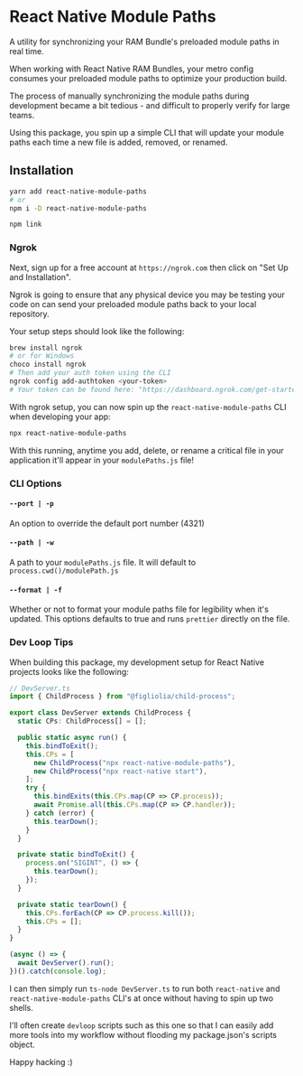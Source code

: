 # React Native Module Paths
A utility for synchronizing your RAM Bundle's preloaded module paths in real time.

When working with React Native RAM Bundles, your metro config consumes your preloaded module paths to optimize your production build. 

The process of manually synchronizing the module paths during development became a bit tedious - and difficult to properly verify for large teams.

Using this package, you spin up a simple CLI that will update your module paths each time a new file is added, removed, or renamed.

## Installation
```bash
yarn add react-native-module-paths
# or 
npm i -D react-native-module-paths

npm link
```

### Ngrok
Next, sign up for a free account at `https://ngrok.com` then click on "Set Up and Installation". 

Ngrok is going to ensure that any physical device you may be testing your code on can send your preloaded module paths back to your local repository.

Your setup steps should look like the following:
```bash
brew install ngrok
# or for Windows
choco install ngrok
# Then add your auth token using the CLI
ngrok config add-authtoken <your-token>
# Your token can be found here: "https://dashboard.ngrok.com/get-started/setup/"
```
With ngrok setup, you can now spin up the `react-native-module-paths` CLI when developing your app:

```bash
npx react-native-module-paths
```

With this running, anytime you add, delete, or rename a critical file in your application it'll appear in your `modulePaths.js` file!


### CLI Options
#### `--port | -p`
An option to override the default port number (4321)
#### `--path | -w`
 A path to your `modulePaths.js` file. It will default to `process.cwd()/modulePath.js`
#### `--format | -f`
Whether or not to format your module paths file for legibility when it's updated. This options defaults to true and runs `prettier` directly on the file.

### Dev Loop Tips
When building this package, my development setup for React Native projects looks like the following:

```typescript
// DevServer.ts
import { ChildProcess } from "@figliolia/child-process";

export class DevServer extends ChildProcess {
  static CPs: ChildProcess[] = [];

  public static async run() {
    this.bindToExit();
    this.CPs = [
      new ChildProcess("npx react-native-module-paths"),
      new ChildProcess("npx react-native start"),
    ];
    try {
      this.bindExits(this.CPs.map(CP => CP.process));
      await Promise.all(this.CPs.map(CP => CP.handler));
    } catch (error) {
      this.tearDown();
    }
  }

  private static bindToExit() {
    process.on("SIGINT", () => {
      this.tearDown();
    });
  }

  private static tearDown() {
    this.CPs.forEach(CP => CP.process.kill());
    this.CPs = [];
  }
}

(async () => {
  await DevServer().run();
})().catch(console.log);
```

I can then simply run `ts-node DevServer.ts` to run both `react-native` and `react-native-module-paths` CLI's at once without having to spin up two shells. 

I'll often create `devloop` scripts such as this one so that I can easily add more tools into my workflow without flooding my package.json's scripts object.

Happy hacking :)
